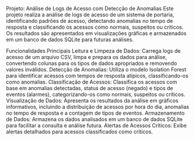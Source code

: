 Projeto: Análise de Logs de Acesso com Detecção de Anomalias
Este projeto realiza a análise de logs de acesso de um sistema de portaria, identificando padrões de acesso, detectando anomalias no tempo de resposta e classificando os acessos como normais, suspeitos ou críticos. Os resultados são apresentados em visualizações gráficas e armazenados em um banco de dados SQLite para futuras análises.

Funcionalidades Principais
Leitura e Limpeza de Dados: Carrega logs de acesso de um arquivo CSV, limpa e prepara os dados para análise, convertendo colunas para os tipos de dados apropriados e removendo valores inválidos.
Detecção de Anomalias: Utiliza o modelo Isolation Forest para identificar acessos com tempos de resposta atípicos, classificando-os como anomalias.
Classificação de Acessos: Classifica os acessos com base em anomalias detectadas, status de acesso (negado) e tipos de eventos (alarmes), categorizando-os como normais, suspeitos ou críticos.
Visualização de Dados: Apresenta os resultados da análise em gráficos informativos, incluindo a distribuição de acessos por hora do dia, anomalias no tempo de resposta e a contagem de tipos de eventos.
Armazenamento de Dados: Armazena os dados analisados em um banco de dados SQLite para facilitar a consulta e análise futura.
Alertas de Acessos Críticos: Exibe alertas detalhados para acessos classificados como críticos.
